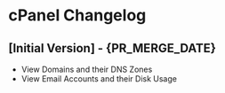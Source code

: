 # cPanel Changelog

## [Initial Version] - {PR_MERGE_DATE}

- View Domains and their DNS Zones
- View Email Accounts and their Disk Usage